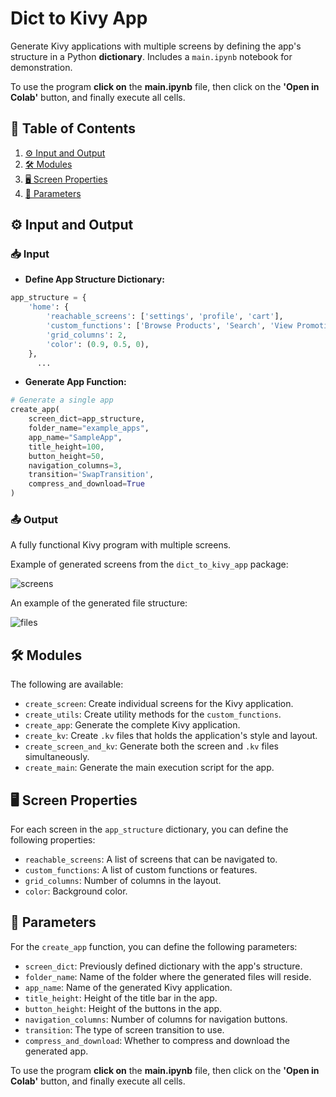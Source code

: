 # Dict to Kivy App

Generate Kivy applications with multiple screens by defining the app's structure in a Python **dictionary**. Includes a `main.ipynb` notebook for demonstration.

To use the program **click on** the **main.ipynb** file, then click on the **'Open in Colab'** button, and finally execute all cells.



## 📌 Table of Contents

1. [⚙️ Input and Output](#️-input-and-output)
2. [🛠 Modules](#-modules)
3. [🖥 Screen Properties](#-screen-properties)
4. [🔧 Parameters](#-parameters)




## ⚙️ Input and Output

### 📥 Input

- **Define App Structure Dictionary:**
```python
app_structure = {
    'home': {
        'reachable_screens': ['settings', 'profile', 'cart'],
        'custom_functions': ['Browse Products', 'Search', 'View Promotions', 'Recommendations'],
        'grid_columns': 2,
        'color': (0.9, 0.5, 0),
    },
      ...
```

- **Generate App Function:**
```python
# Generate a single app
create_app(
    screen_dict=app_structure,
    folder_name="example_apps",
    app_name="SampleApp",
    title_height=100,
    button_height=50,
    navigation_columns=3,
    transition='SwapTransition',
    compress_and_download=True
)

```

### 📤 Output

A fully functional Kivy program with multiple screens.

Example of generated screens from the `dict_to_kivy_app` package:


![screens](https://github.com/GenaroHacker/dict_to_kivy_app/assets/95663273/c960b88e-080e-4827-b3af-c29928954284)

An example of the generated file structure:



![files](https://github.com/GenaroHacker/dict_to_kivy_app/assets/95663273/b9179e8b-7584-4e6b-92b4-58b6bc2272d1)


## 🛠 Modules

The following are available:

- `create_screen`: Create individual screens for the Kivy application.
- `create_utils`: Create utility methods for the `custom_functions`.
- `create_app`: Generate the complete Kivy application.
- `create_kv`: Create `.kv` files that holds the application's style and layout.
- `create_screen_and_kv`: Generate both the screen and `.kv` files simultaneously.
- `create_main`: Generate the main execution script for the app.


## 🖥 Screen Properties

For each screen in the `app_structure` dictionary, you can define the following properties:

- `reachable_screens`: A list of screens that can be navigated to.
- `custom_functions`: A list of custom functions or features. 
- `grid_columns`: Number of columns in the layout.
- `color`: Background color.


## 🔧 Parameters

For the `create_app` function, you can define the following parameters:

- `screen_dict`: Previously defined dictionary with the app's structure.
- `folder_name`: Name of the folder where the generated files will reside.
- `app_name`: Name of the generated Kivy application.
- `title_height`: Height of the title bar in the app.
- `button_height`: Height of the buttons in the app.
- `navigation_columns`: Number of columns for navigation buttons.
- `transition`: The type of screen transition to use.
- `compress_and_download`: Whether to compress and download the generated app.


To use the program **click on** the **main.ipynb** file, then click on the **'Open in Colab'** button, and finally execute all cells.
